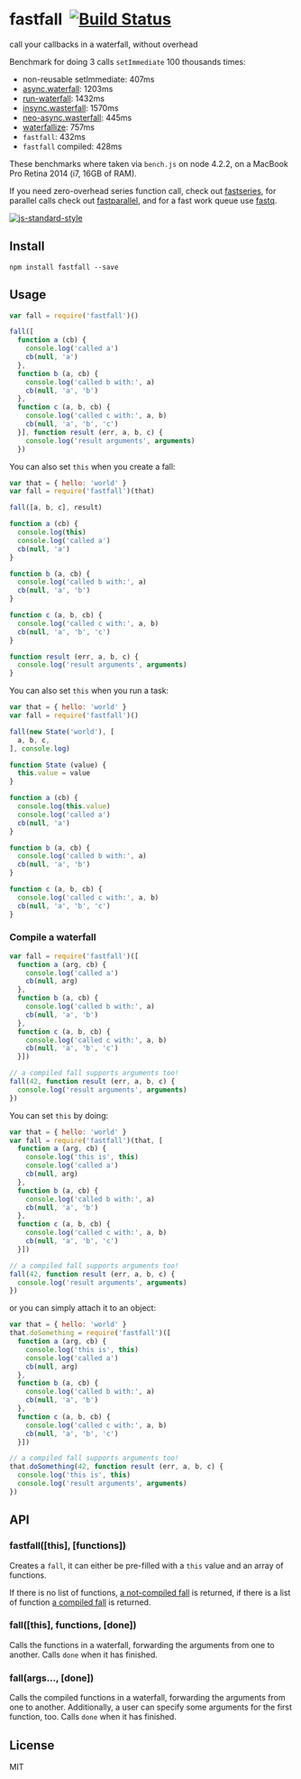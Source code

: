 # fastfall&nbsp;&nbsp;[![Build Status](https://travis-ci.org/mcollina/fastfall.svg?branch=master)](https://travis-ci.org/mcollina/fastfall)


call your callbacks in a waterfall, without overhead

Benchmark for doing 3 calls `setImmediate` 100 thousands times:

* non-reusable setImmediate: 407ms
* [async.waterfall](https://github.com/caolan/async#waterfall): 1203ms
* [run-waterfall](http://npm.im/run-waterfall): 1432ms
* [insync.wasterfall](https://www.npmjs.com/package/insync#waterfall):
  1570ms
* [neo-async.wasterfall](http://suguru03.github.io/neo-async/doc/async.waterfall.html):
  445ms
* [waterfallize](http://npm.im/waterfallize): 757ms
* `fastfall`: 432ms
* `fastfall` compiled: 428ms


These benchmarks where taken via `bench.js` on node 4.2.2, on a MacBook
Pro Retina 2014 (i7, 16GB of RAM).

If you need zero-overhead series function call, check out
[fastseries](http://npm.im/fastseries), for parallel calls check out
[fastparallel](http://npm.im/fastparallel), and for a fast work queue
use [fastq](http://npm.im/fastq).

[![js-standard-style](https://raw.githubusercontent.com/feross/standard/master/badge.png)](https://github.com/feross/standard)

## Install

```
npm install fastfall --save
```

## Usage

```js
var fall = require('fastfall')()

fall([
  function a (cb) {
    console.log('called a')
    cb(null, 'a')
  },
  function b (a, cb) {
    console.log('called b with:', a)
    cb(null, 'a', 'b')
  },
  function c (a, b, cb) {
    console.log('called c with:', a, b)
    cb(null, 'a', 'b', 'c')
  }], function result (err, a, b, c) {
    console.log('result arguments', arguments)
  })
```

You can also set `this` when you create a fall:

```js
var that = { hello: 'world' }
var fall = require('fastfall')(that)

fall([a, b, c], result)

function a (cb) {
  console.log(this)
  console.log('called a')
  cb(null, 'a')
}

function b (a, cb) {
  console.log('called b with:', a)
  cb(null, 'a', 'b')
}

function c (a, b, cb) {
  console.log('called c with:', a, b)
  cb(null, 'a', 'b', 'c')
}

function result (err, a, b, c) {
  console.log('result arguments', arguments)
}
```

You can also set `this` when you run a task:

```js
var that = { hello: 'world' }
var fall = require('fastfall')()

fall(new State('world'), [
  a, b, c,
], console.log)

function State (value) {
  this.value = value
}

function a (cb) {
  console.log(this.value)
  console.log('called a')
  cb(null, 'a')
}

function b (a, cb) {
  console.log('called b with:', a)
  cb(null, 'a', 'b')
}

function c (a, b, cb) {
  console.log('called c with:', a, b)
  cb(null, 'a', 'b', 'c')
}
```

### Compile a waterfall

```js
var fall = require('fastfall')([
  function a (arg, cb) {
    console.log('called a')
    cb(null, arg)
  },
  function b (a, cb) {
    console.log('called b with:', a)
    cb(null, 'a', 'b')
  },
  function c (a, b, cb) {
    console.log('called c with:', a, b)
    cb(null, 'a', 'b', 'c')
  }])

// a compiled fall supports arguments too!
fall(42, function result (err, a, b, c) {
  console.log('result arguments', arguments)
})
```

You can set `this` by doing:

```js
var that = { hello: 'world' }
var fall = require('fastfall')(that, [
  function a (arg, cb) {
    console.log('this is', this)
    console.log('called a')
    cb(null, arg)
  },
  function b (a, cb) {
    console.log('called b with:', a)
    cb(null, 'a', 'b')
  },
  function c (a, b, cb) {
    console.log('called c with:', a, b)
    cb(null, 'a', 'b', 'c')
  }])

// a compiled fall supports arguments too!
fall(42, function result (err, a, b, c) {
  console.log('result arguments', arguments)
})
```

or you can simply attach it to an object:

```js
var that = { hello: 'world' }
that.doSomething = require('fastfall')([
  function a (arg, cb) {
    console.log('this is', this)
    console.log('called a')
    cb(null, arg)
  },
  function b (a, cb) {
    console.log('called b with:', a)
    cb(null, 'a', 'b')
  },
  function c (a, b, cb) {
    console.log('called c with:', a, b)
    cb(null, 'a', 'b', 'c')
  }])

// a compiled fall supports arguments too!
that.doSomething(42, function result (err, a, b, c) {
  console.log('this is', this)
  console.log('result arguments', arguments)
})
```

## API

### fastfall([this], [functions])

Creates a `fall`, it can either be pre-filled with a `this` value
and an array of functions.

If there is no list of functions, [a not-compiled fall](#not-compiled)
is returned, if there is a list of function [a compiled fall](#compiled)
is returned.

<a name="not-compiled"></a>
### fall([this], functions, [done])

Calls the functions in a waterfall, forwarding the arguments from one to
another. Calls `done` when it has finished.

<a name="compiled"></a>
### fall(args..., [done])

Calls the compiled functions in a waterfall, forwarding the arguments from one to
another. Additionally, a user can specify some arguments for the first
function, too. Calls `done` when it has finished.

## License

MIT

